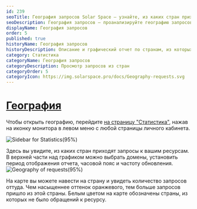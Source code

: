 ```yaml
---
id: 239
seoTitle: География запросов Solar Space — узнайте, из каких стран приходят посетители на ваш сайт
seoDescription: География запросов — проанализируйте географию запросов на вашей веб-странице. Наведите на страну на карте и узнайте количество запросов, из какой страны идет трафик на ваш сайт
displayName: География запросов
order: 5
published: true
historyName: География запросов
historyDescription: Описание и графический отчет по странам, из которых поступает трафик на сайт
category: Статистика
categoryName: География запросов
categoryDescription: Просмотр запросов из стран
categoryOrder: 5
categoryIcon: https://img.solarspace.pro/docs/Geography-requests.svg
---
```


# [География](geography)

Чтобы открыть географию, перейдите [на страницу "Статистика"]([235]), нажав на иконку монитора в левом меню с любой страницы личного кабинета.

![Sidebar for Statistics(95%)](https://img.solarspace.pro/docs/on-prem/Resources/statistics-full.png "Боковое меню раздела 'Статистика'")

Здесь вы увидите, из каких стран приходят запросы к вашим ресурсам. В верхней части над графиком можно выбрать домены, установить период отображения отчета, часовой пояс и частоту обновления.
![Geography of requests(95%)](https://img.solarspace.pro/docs/on-prem/Resources/statistics-geography.png "География запросов")

На карте вы можете навести на страну и увидеть количество запросов оттуда. Чем насыщеннее оттенок оранжевого, тем больше запросов пришло из этой страны. Белым цветом на карте обозначены страны, из которых не было обращений к ресурсу.